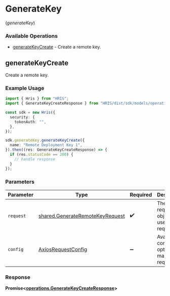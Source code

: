 # GenerateKey
(*generateKey*)

### Available Operations

* [generateKeyCreate](#generatekeycreate) - Create a remote key.

## generateKeyCreate

Create a remote key.

### Example Usage

```typescript
import { Hris } from "HRIS";
import { GenerateKeyCreateResponse } from "HRIS/dist/sdk/models/operations";

const sdk = new Hris({
  security: {
    tokenAuth: "",
  },
});

sdk.generateKey.generateKeyCreate({
  name: "Remote Deployment Key 1",
}).then((res: GenerateKeyCreateResponse) => {
  if (res.statusCode == 200) {
    // handle response
  }
});
```

### Parameters

| Parameter                                                                          | Type                                                                               | Required                                                                           | Description                                                                        |
| ---------------------------------------------------------------------------------- | ---------------------------------------------------------------------------------- | ---------------------------------------------------------------------------------- | ---------------------------------------------------------------------------------- |
| `request`                                                                          | [shared.GenerateRemoteKeyRequest](../../models/shared/generateremotekeyrequest.md) | :heavy_check_mark:                                                                 | The request object to use for the request.                                         |
| `config`                                                                           | [AxiosRequestConfig](https://axios-http.com/docs/req_config)                       | :heavy_minus_sign:                                                                 | Available config options for making requests.                                      |


### Response

**Promise<[operations.GenerateKeyCreateResponse](../../models/operations/generatekeycreateresponse.md)>**


